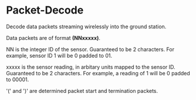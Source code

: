 # Packet-Decode
Decode data packets streaming wirelessly into the ground station.

Data packets are of format **(NNxxxxx)**.

NN is the integer ID of the sensor. Guaranteed to be 2 characters. For example, sensor ID 1 will be 0 padded to 01.

xxxxx is the sensor reading, in arbitary units mapped to the sensor ID. Guaranteed to be 2 characters. For example, a reading of 1 will be 0 padded to 00001.

'(' and ')' are determined packet start and termination packets.
